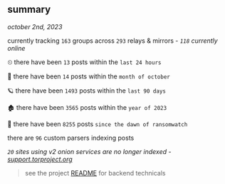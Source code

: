
## summary
_october 2nd, 2023_

currently tracking `163` groups across `293` relays & mirrors - _`118` currently online_

⏲ there have been `13` posts within the `last 24 hours`

🦈 there have been `14` posts within the `month of october`

🪐 there have been `1493` posts within the `last 90 days`

🏚 there have been `3565` posts within the `year of 2023`

🦕 there have been `8255` posts `since the dawn of ransomwatch`

there are `96` custom parsers indexing posts

_`20` sites using v2 onion services are no longer indexed - [support.torproject.org](https://support.torproject.org/onionservices/v2-deprecation/)_

> see the project [README](https://github.com/joshhighet/ransomwatch#ransomwatch--) for backend technicals
